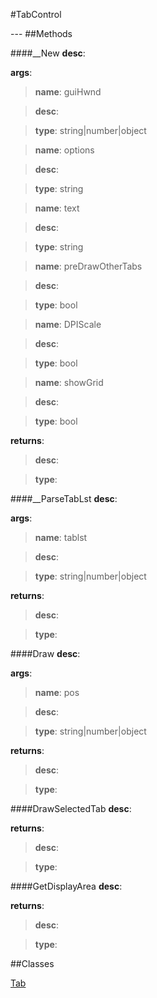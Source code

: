 #TabControl
<figure markdown="1">

</figure>
---
##Methods

####__New
**desc**: 

**args**:

> **name**: guiHwnd

> **desc**: 

> **type**: string|number|object

> **name**: options

> **desc**: 

> **type**: string

> **name**: text

> **desc**: 

> **type**: string

> **name**: preDrawOtherTabs

> **desc**: 

> **type**: bool

> **name**: DPIScale

> **desc**: 

> **type**: bool

> **name**: showGrid

> **desc**: 

> **type**: bool

**returns**:

> **desc**: 

> **type**: 

####__ParseTabLst
**desc**: 

**args**:

> **name**: tablst

> **desc**: 

> **type**: string|number|object

**returns**:

> **desc**: 

> **type**: 

####Draw
**desc**: 

**args**:

> **name**: pos

> **desc**: 

> **type**: string|number|object

**returns**:

> **desc**: 

> **type**: 

####DrawSelectedTab
**desc**: 

**returns**:

> **desc**: 

> **type**: 

####GetDisplayArea
**desc**: 

**returns**:

> **desc**: 

> **type**: 

##Classes

[Tab](Classes/Tab.md)

